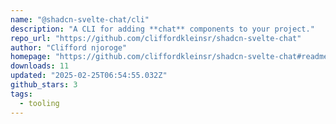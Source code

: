```yaml
---
name: "@shadcn-svelte-chat/cli"
description: "A CLI for adding **chat** components to your project."
repo_url: "https://github.com/cliffordkleinsr/shadcn-svelte-chat"
author: "Clifford njoroge"
homepage: "https://github.com/cliffordkleinsr/shadcn-svelte-chat#readme"
downloads: 11
updated: "2025-02-25T06:54:55.032Z"
github_stars: 3
tags: 
  - tooling
---
```

